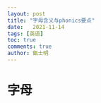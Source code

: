 ```yaml
---
layout: post
title: "字母含义与phonics要点"
date:   2021-11-14
tags: [英语]
toc: true
comments: true
author: 甑士明
---
```


# 字母
